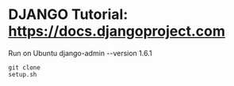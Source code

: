 # DJANGO Tutorial: https://docs.djangoproject.com

Run on Ubuntu
    django-admin --version
1.6.1

    git clone
    setup.sh
